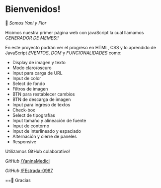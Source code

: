 # Bienvenidos!

👋 *Somos Yani y Flor*

Hicimos nuestra primer página web con javaScript la cual llamamos *GENERADOR DE MEMES!!*

En este proyecto podrán ver el progreso en HTML, CSS y lo aprendido de JavaScript *EVENTOS*, *DOM* y *FUNCIONALIDADES* como:

- Display de imagen y texto
- Modo claro/oscuro
- Input para carga de URL
- Input de color
- Select de fondo
- Filtros de imagen
- BTN para restablecer cambios
- BTN de descarga de imagen
- Input para ingreso de textos
- Check-box
- Select de tipografías
- Input tamaño y alineación de fuente
- Input de contorno
- Input de interlineado y espaciado
- Alternación y cierre de paneles
- Responsive


Utilizamos GitHub colaborativo!

*GitHub* [/YaninaMedici](https://github.com/YaninaMedici)

*GitHub* [/FEstrada-0987](https://github.com/FEstrada-0987)

==🌱 Gracias




